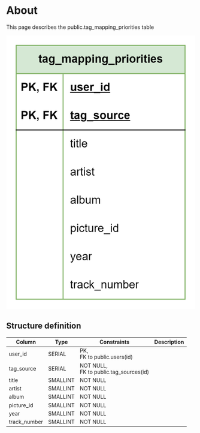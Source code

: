 # About  

This page describes the public.tag_mapping_priorities table  

![Alt text](tag_mapping_priorities.png)

## Structure definition  

| Column | Type | Constraints | Description |
| - | - | - | - |
| user_id | SERIAL | PK,<br/> FK to public.users(id) |
| tag_source | SERIAL | NOT NULL,<br/> FK to public.tag_sources(id) |
| title | SMALLINT | NOT NULL |
| artist | SMALLINT | NOT NULL |
| album | SMALLINT | NOT NULL |
| picture_id | SMALLINT | NOT NULL |
| year | SMALLINT | NOT NULL |
| track_number | SMALLINT | NOT NULL |